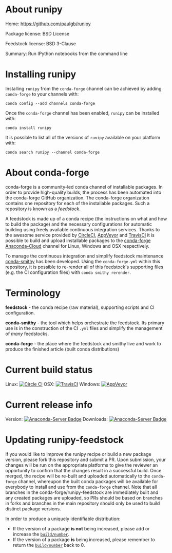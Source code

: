 About runipy
============

Home: https://github.com/paulgb/runipy

Package license: BSD License

Feedstock license: BSD 3-Clause

Summary: Run IPython notebooks from the command line



Installing runipy
=================

Installing `runipy` from the `conda-forge` channel can be achieved by adding `conda-forge` to your channels with:

```
conda config --add channels conda-forge
```

Once the `conda-forge` channel has been enabled, `runipy` can be installed with:

```
conda install runipy
```

It is possible to list all of the versions of `runipy` available on your platform with:

```
conda search runipy --channel conda-forge
```



About conda-forge
=================

conda-forge is a community-led conda channel of installable packages.
In order to provide high-quality builds, the process has been automated into the
conda-forge GitHub organization. The conda-forge organization contains one repository
for each of the installable packages. Such a repository is known as a *feedstock*.

A feedstock is made up of a conda recipe (the instructions on what and how to build
the package) and the necessary configurations for automatic building using freely
available continuous integration services. Thanks to the awesome service provided by
[CircleCI](https://circleci.com/), [AppVeyor](http://www.appveyor.com/)
and [TravisCI](https://travis-ci.org/) it is possible to build and upload installable
packages to the [conda-forge](https://anaconda.org/conda-forge)
[Anaconda-Cloud](http://docs.anaconda.org/) channel for Linux, Windows and OSX respectively.

To manage the continuous integration and simplify feedstock maintenance
[conda-smithy](http://github.com/conda-forge/conda-smithy) has been developed.
Using the ``conda-forge.yml`` within this repository, it is possible to re-render all of
this feedstock's supporting files (e.g. the CI configuration files) with ``conda smithy rerender``.


Terminology
===========

**feedstock** - the conda recipe (raw material), supporting scripts and CI configuration.

**conda-smithy** - the tool which helps orchestrate the feedstock.
                   Its primary use is in the construction of the CI ``.yml`` files
                   and simplify the management of *many* feedstocks.

**conda-forge** - the place where the feedstock and smithy live and work to
                  produce the finished article (built conda distributions)

Current build status
====================

Linux: [![Circle CI](https://circleci.com/gh/conda-forge/runipy-feedstock.svg?style=shield)](https://circleci.com/gh/conda-forge/runipy-feedstock)
OSX: [![TravisCI](https://travis-ci.org/conda-forge/runipy-feedstock.svg?branch=master)](https://travis-ci.org/conda-forge/runipy-feedstock)
Windows: [![AppVeyor](https://ci.appveyor.com/api/projects/status/github/conda-forge/runipy-feedstock?svg=True)](https://ci.appveyor.com/project/conda-forge/runipy-feedstock/branch/master)

Current release info
====================
Version: [![Anaconda-Server Badge](https://anaconda.org/conda-forge/runipy/badges/version.svg)](https://anaconda.org/conda-forge/runipy)
Downloads: [![Anaconda-Server Badge](https://anaconda.org/conda-forge/runipy/badges/downloads.svg)](https://anaconda.org/conda-forge/runipy)


Updating runipy-feedstock
=========================

If you would like to improve the runipy recipe or build a new
package version, please fork this repository and submit a PR. Upon submission,
your changes will be run on the appropriate platforms to give the reviewer an
opportunity to confirm that the changes result in a successful build. Once
merged, the recipe will be re-built and uploaded automatically to the
`conda-forge` channel, whereupon the built conda packages will be available for
everybody to install and use from the `conda-forge` channel.
Note that all branches in the conda-forge/runipy-feedstock are
immediately built and any created packages are uploaded, so PRs should be based
on branches in forks and branches in the main repository should only be used to
build distinct package versions.

In order to produce a uniquely identifiable distribution:
 * If the version of a package **is not** being increased, please add or increase
   the [``build/number``](http://conda.pydata.org/docs/building/meta-yaml.html#build-number-and-string).
 * If the version of a package **is** being increased, please remember to return
   the [``build/number``](http://conda.pydata.org/docs/building/meta-yaml.html#build-number-and-string)
   back to 0.
